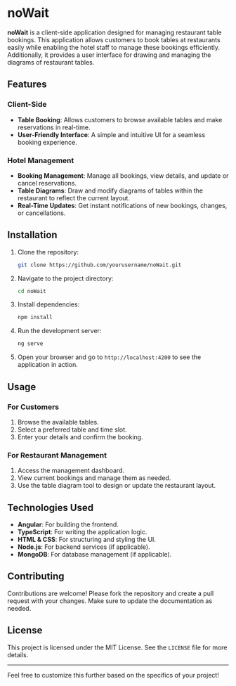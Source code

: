 # noWait

**noWait** is a client-side application designed for managing restaurant table bookings. This application allows customers to book tables at restaurants easily while enabling the hotel staff to manage these bookings efficiently. Additionally, it provides a user interface for drawing and managing the diagrams of restaurant tables.

## Features

### Client-Side
- **Table Booking**: Allows customers to browse available tables and make reservations in real-time.
- **User-Friendly Interface**: A simple and intuitive UI for a seamless booking experience.

### Hotel Management
- **Booking Management**: Manage all bookings, view details, and update or cancel reservations.
- **Table Diagrams**: Draw and modify diagrams of tables within the restaurant to reflect the current layout.
- **Real-Time Updates**: Get instant notifications of new bookings, changes, or cancellations.

## Installation

1. Clone the repository:
   ```bash
   git clone https://github.com/yourusername/noWait.git
   ```

2. Navigate to the project directory:
   ```bash
   cd noWait
   ```

3. Install dependencies:
   ```bash
   npm install
   ```

4. Run the development server:
   ```bash
   ng serve
   ```

5. Open your browser and go to `http://localhost:4200` to see the application in action.

## Usage

### For Customers
1. Browse the available tables.
2. Select a preferred table and time slot.
3. Enter your details and confirm the booking.

### For Restaurant Management
1. Access the management dashboard.
2. View current bookings and manage them as needed.
3. Use the table diagram tool to design or update the restaurant layout.

## Technologies Used
- **Angular**: For building the frontend.
- **TypeScript**: For writing the application logic.
- **HTML & CSS**: For structuring and styling the UI.
- **Node.js**: For backend services (if applicable).
- **MongoDB**: For database management (if applicable).

## Contributing

Contributions are welcome! Please fork the repository and create a pull request with your changes. Make sure to update the documentation as needed.

## License

This project is licensed under the MIT License. See the `LICENSE` file for more details.

---

Feel free to customize this further based on the specifics of your project!
